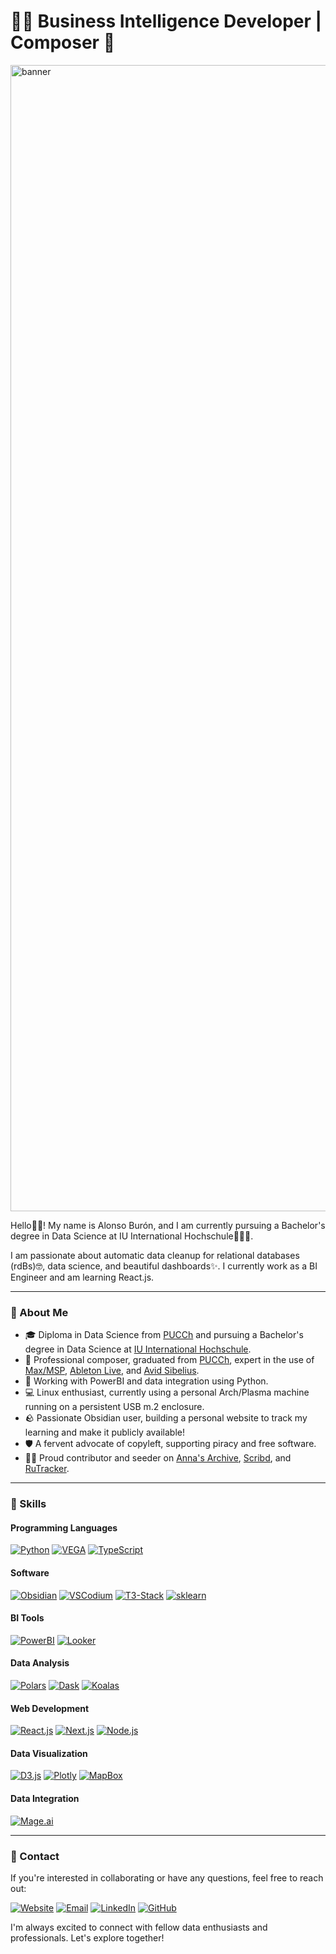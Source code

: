 # 👨‍💻 Business Intelligence Developer | Composer 🎹

<img width="1834" alt="banner" src="https://github.com/user-attachments/assets/9180acbc-76c0-4eaa-af0b-b0ea15301e08">


Hello👋🏻! My name is Alonso Burón, and I am currently pursuing a Bachelor's degree in Data Science at IU International Hochschule👨🏻‍🎓.

I am passionate about automatic data cleanup for relational databases (rdBs)🤓, data science, and beautiful dashboards✨. I currently work as a BI Engineer and am learning React.js.

---

### 🌱 About Me

- 🎓 Diploma in Data Science from [PUCCh](https://www.uc.cl/) and pursuing a Bachelor's degree in Data Science at [IU International Hochschule](https://www.iu.de/).
- 🎹 Professional composer, graduated from [PUCCh](https://www.uc.cl/), expert in the use of [Max/MSP](https://cycling74.com/), [Ableton Live](https://www.ableton.com/), and [Avid Sibelius](https://www.avid.com/es/sibelius).
- 💼 Working with PowerBI and data integration using Python.
- 💻 Linux enthusiast, currently using a personal Arch/Plasma machine running on a persistent USB m.2 enclosure.
- 🪨 Passionate Obsidian user, building a personal website to track my learning and make it publicly available!
- 🛡️ A fervent advocate of copyleft, supporting piracy and free software.
- 🏴‍☠️ Proud contributor and seeder on [Anna's Archive](https://annas-archive.org/), [Scribd](https://www.scribd.com/), and [RuTracker](https://rutracker.org/).

---

### 🔬 Skills

#### Programming Languages
[![Python](https://img.shields.io/badge/Python-3776AB?style=for-the-badge&logo=python&logoColor=white)](https://www.python.org/) [![VEGA](https://img.shields.io/badge/VEGA-1F85DE?style=for-the-badge&logo=vega&logoColor=white)](https://vega.github.io/vega/) [![TypeScript](https://img.shields.io/badge/TypeScript-007ACC?style=for-the-badge&logo=typescript&logoColor=white)](https://www.typescriptlang.org/)

#### Software
[![Obsidian](https://img.shields.io/badge/Obsidian-483699?style=for-the-badge&logo=obsidian&logoColor=white)](https://obsidian.md/) [![VSCodium](https://img.shields.io/badge/VSCodium-007ACC?style=for-the-badge&logo=vscodium&logoColor=white)](https://vscodium.com/) [![T3-Stack](https://img.shields.io/badge/T3--Stack-000000?style=for-the-badge&logo=nextdotjs&logoColor=white)](https://create.t3.gg/) [![sklearn](https://img.shields.io/badge/sklearn-F7931E?style=for-the-badge&logo=scikit-learn&logoColor=white)](https://scikit-learn.org/)

#### BI Tools
[![PowerBI](https://img.shields.io/badge/PowerBI-F2C811?style=for-the-badge&logo=power-bi&logoColor=black)](https://powerbi.microsoft.com/) [![Looker](https://img.shields.io/badge/Looker-4285F4?style=for-the-badge&logo=looker&logoColor=white)](https://looker.com/)

#### Data Analysis
[![Polars](https://img.shields.io/badge/Polars-477DC0?style=for-the-badge&logo=polars&logoColor=white)](https://www.pola.rs/) [![Dask](https://img.shields.io/badge/Dask-EE6C4D?style=for-the-badge&logo=dask&logoColor=white)](https://dask.org/) [![Koalas](https://img.shields.io/badge/Koalas-FF7043?style=for-the-badge)](https://koalas.readthedocs.io/en/latest/)

#### Web Development
[![React.js](https://img.shields.io/badge/React.js-61DAFB?style=for-the-badge&logo=react&logoColor=black)](https://reactjs.org/) [![Next.js](https://img.shields.io/badge/Next.js-000000?style=for-the-badge&logo=nextdotjs&logoColor=white)](https://nextjs.org/) [![Node.js](https://img.shields.io/badge/Node.js-339933?style=for-the-badge&logo=nodedotjs&logoColor=white)](https://nodejs.org/)

#### Data Visualization
[![D3.js](https://img.shields.io/badge/D3.js-F9A03C?style=for-the-badge&logo=d3dotjs&logoColor=white)](https://d3js.org/) [![Plotly](https://img.shields.io/badge/Plotly-3F4F75?style=for-the-badge&logo=plotly&logoColor=white)](https://plotly.com/) [![MapBox](https://img.shields.io/badge/MapBox-4264FB?style=for-the-badge&logo=mapbox&logoColor=white)](https://www.mapbox.com/)

#### Data Integration
[![Mage.ai](https://img.shields.io/badge/Mage.ai-8A2BE2?style=for-the-badge)](https://www.mage.ai/)


---

### 📨 Contact

If you're interested in collaborating or have any questions, feel free to reach out:

[![Website](https://img.shields.io/badge/Website-000000?style=for-the-badge&logo=About.me&logoColor=white)](https://www.alonsoburon.cl)
[![Email](https://img.shields.io/badge/Email-D14836?style=for-the-badge&logo=gmail&logoColor=white)](mailto:alonso.buron.ardiles@gmail.com)
[![LinkedIn](https://img.shields.io/badge/LinkedIn-0077B5?style=for-the-badge&logo=linkedin&logoColor=white)](https://www.linkedin.com/in/alonsoburon/)
[![GitHub](https://img.shields.io/badge/GitHub-181717?style=for-the-badge&logo=github&logoColor=white)](https://github.com/alonsoburon/)


I'm always excited to connect with fellow data enthusiasts and professionals. Let's explore together!

